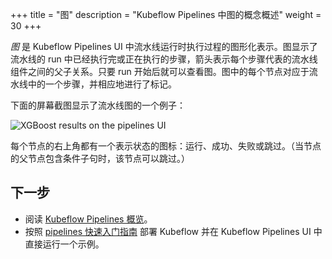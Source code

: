 +++
title = "图"
description = "Kubeflow Pipelines 中图的概念概述"
weight = 30
+++

*图* 是 Kubeflow Pipelines UI 中流水线运行时执行过程的图形化表示。图显示了流水线的 run 中已经执行完或正在执行的步骤，箭头表示每个步骤代表的流水线组件之间的父子关系。只要 run 开始后就可以查看图。图中的每个节点对应于流水线中的一个步骤，并相应地进行了标记。

下面的屏幕截图显示了流水线图的一个例子：

<img src="/docs/images/pipelines-xgboost-graph.png" 
  alt="XGBoost results on the pipelines UI"
  class="mt-3 mb-3 border border-info rounded">

每个节点的右上角都有一个表示状态的图标：运行、成功、失败或跳过。（当节点的父节点包含条件子句时，该节点可以跳过。）

## 下一步

* 阅读 [Kubeflow Pipelines 概览](/docs/pipelines/pipelines-overview/)。
* 按照 [pipelines 快速入门指南](/docs/pipelines/pipelines-quickstart/) 部署 Kubeflow
  并在 Kubeflow Pipelines UI 中直接运行一个示例。